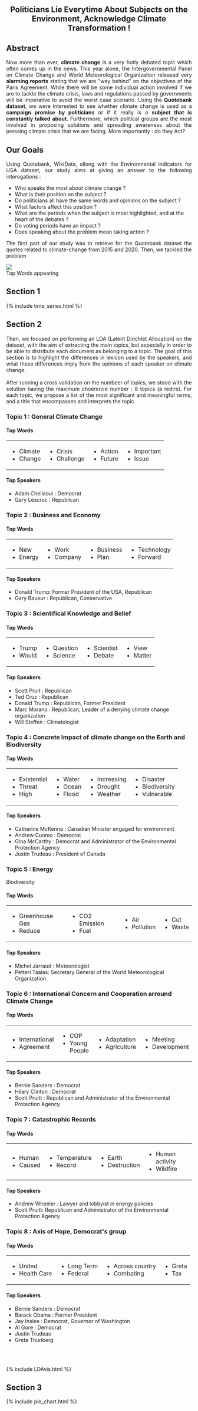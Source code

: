 <head>
	<link type="text/css" rel="stylesheet" href="stylesheets/main.css" />
</head>

<div w3-include-html="time_series.html"></div>


<h2 align="center" header="H1"> Politicians Lie Everytime About Subjects on the Environment, Acknowledge Climate Transformation ! </h2>

## Abstract
<p style="text-align: justify;">
    Now more than ever, <b>climate change</b> is a very hotly debated topic which often comes up in the news. This year alone, the Intergovernmental Panel on Climate Change and World Meteorological Organization released very <b>alarming reports</b> stating that we are "way behind" on the objectives of the Paris Agreement. While there will be some individual action involved if we are to tackle the climate crisis, laws and regulations passed by governments will be imperative to avoid the worst case scenario. Using the <b>Quotebank dataset</b>, we were interested to see whether climate change is used as a <b>campaign promise by politicians</b> or if it really is a <b>subject that is constantly talked about</b>. Furthermore, which political groups are the most involved in proposing solutions and spreading awareness about the pressing climate crisis that we are facing. More importantly : do they Act?
</p>

## Our Goals 
<p style="text-align: justify;">
    Using Quotebank, WikiData, allong with the Environmental indicators for USA dataset, our study aims at giving an answer to the following interogations :
</p>

<ul>
	<li> Who speaks the most about climate change ? </li>
	<li> What is their position on the subject ? </li>
	<li> Do politicians all have the same words and opinions on the subject ? </li>
	<li> What factors affect this position ? </li>
	<li> What are the periods when the subject is most highlighted, and at the heart of the debates ? </li>
	<li> Do voting periods have an impact ? </li>
	<li> Does speaking about the problem mean taking action ? </li>
</ul>

<p style="text-align: justify;">
    The first part of our study was to retrieve for the Quotebank dataset the quotes related to climate-change from 2015 and 2020. Then, we tackled the problem
</p> 

<div class="flex-divs">
  <div class="flex-divs"><img src="usa_word_cloud.png" /></div>
  <div class="wrapper"></div>
  <div class="flex-divs">Top Words appearing</div>
</div>



## Section 1
<p style="text-align: justify;">
    
</p>    

{% include time_series.html %}

## Section 2
<p style="text-align: justify;">
    Then, we focused on performing an LDA (Latent Dirichlet Allocation) on the dataset, with the aim of extracting the main topics, but especially in order to be able to distribute each document as belonging to a topic. The goal of this section is to highlight the differences in lexicon used by the speakers, and what these differences imply from the opinions of each speaker on climate change.<br><br>
   After running a cross validation on the numbeer of topics, we stood with the solution having the maximum choerence number : 8 topics (à redire). For each topic, we propose a list of the most significant and meaningful terms, and a title that encompasses and interprets the topic.  
</p>

<h3>Topic 1 : General Climate Change</h3>
<div class="flex-divs">
  <div class="flex-divs-vertical">
    <h4>Top Words</h4>
    <table>
    <tbody>
    <tr>
      <td>
        <ul>
          <li>Climate</li>
          <li>Change</li>
        </ul>
      </td>
      <td>
        <ul>
          <li>Crisis</li>
          <li>Challenge</li>
        </ul>
      </td>
      <td>
        <ul>
          <li>Action</li>
          <li>Future</li>
        </ul>
      </td>
      <td>
        <ul>
          <li>Important</li>
         <li>Issue</li>
        </ul>
      </td>
    </tr>
    </tbody>
    </table>
  </div>
  <div class="wrapper"></div>
  <div class="flex-divs-vertical">
    <h4>Top Speakers</h4>
    <ul>
      <li>Adam Chellaoui : Democrat</li>
      <li>Gary Lescroc : Republican</li>
    </ul>
  </div>
</div>

<h3>Topic 2 : Business and Economy</h3>
<div class="flex-divs">
  <div class="flex-divs-vertical">
    <h4>Top Words</h4>
    <table>
<tbody>
<tr>
  <td>
    <ul>
      <li>New</li>
      <li>Energy</li>
    </ul>
  </td>
  <td>
    <ul>
      <li>Work</li>
      <li>Company</li>
    </ul>
  </td>
  <td>
    <ul>
      <li>Business</li>
      <li>Plan</li>
    </ul>
  </td>
  <td>
    <ul>
      <li>Technology</li>
      <li>Forward</li>
    </ul>
  </td>
</tr>
</tbody>
</table>
  </div>
  <div class="wrapper"></div>
  <div class="flex-divs-vertical">
    <h4>Top Speakers</h4>
    <ul>
      <li>Donald Trump: Former President of the USA, Republican</li>
      <li>Gary Baueur : Republican, Conservative</li>
    </ul>
  </div>
</div>


<h3>Topic 3 : Scientifical Knowledge and Belief</h3>
<div class="flex-divs">
  <div class="flex-divs-vertical">
    <h4>Top Words</h4>
    <table>
<tbody>
<tr>
  <td>
    <ul>
      <li>Trump</li>
      <li>Would</li>
    </ul>
  </td>
  <td>
    <ul>
      <li>Question</li>
      <li>Science</li>
    </ul>
  </td>
  <td>
    <ul>
      <li>Scientist</li>
      <li>Debate</li>
    </ul>
  </td>
  <td>
    <ul>
      <li>View</li>
      <li>Matter</li>
    </ul>
  </td>
</tr>
</tbody>
</table>
  </div>
  <div class="wrapper"></div>
  <div class="flex-divs-vertical">
    <h4>Top Speakers</h4>
    <ul>
      <li>Scott Pruit : Republican</li>
      <li>Ted Cruz : Republican</li>
      <li>Donald Trump : Republican, Former President</li>
      <li>Marc Morano : Republican, Leader of a denying climate change organization</li>
      <li>Will Steffen : Climatologist</li>
    </ul>
  </div>
</div>

<h3>Topic 4 : Concrete Impact of climate change on the Earth and Biodiversity</h3>
<div class="flex-divs">
  <div class="flex-divs-vertical">
    <h4>Top Words</h4>
    <table>
<tbody>
<tr>
  <td>
    <ul>
      <li>Existential</li>
      <li>Threat</li>
      <li>High</li>
    </ul>
  </td>
  <td>
    <ul>
      <li>Water</li>
      <li>Ocean</li>
      <li>Flood</li>
    </ul>
  </td>
  <td>
    <ul>
      <li>Increasing</li>
      <li>Drought</li>
      <li>Weather</li>
    </ul>
  </td>
  <td>
    <ul>
      <li>Disaster</li>
      <li>Biodiversity</li>
      <li>Vulnerable</li>
    </ul>
  </td>
</tr>
</tbody>
</table>
  </div>
  <div class="wrapper"></div>
  <div class="flex-divs-vertical">
    <h4>Top Speakers</h4>
    <ul>
      <li>Catherine McKenna : Canadian Minister engaged for environment</li>
      <li>Andrew Cuomo : Democrat</li>
      <li>Gina McCarthy : Democrat and Administrator of the Environmental Protection Agency</li>
      <li>Justin Trudeau : President of Canada</li>
    </ul>
  </div>
</div>

<h3>Topic 5 : Energy</h3> Biodiversity</h3>
<div class="flex-divs">
  <div class="flex-divs-vertical">
    <h4>Top Words</h4>
    <table>
<tbody>
<tr>
  <td>
    <ul>
      <li>Greenhouse Gas</li>
      <li>Reduce</li>
    </ul>
  </td>
  <td>
    <ul>
      <li>CO2 Emission</li>
      <li>Fuel</li>
    </ul>
  </td>
  <td>
    <ul>
      <li>Air</li>
      <li>Pollution</li>
    </ul>
  </td>
  <td>
    <ul>
      <li>Cut</li>
      <li>Waste</li>
    </ul>
  </td>
</tr>
</tbody>
</table>
  </div>
  <div class="wrapper"></div>
  <div class="flex-divs-vertical">
    <h4>Top Speakers</h4>
    <ul>
      <li>Michel Jarraud : Meteorologist</li>
      <li>Petteri Taalas: Secretary General of the World Meteorological Organization</li>
    </ul>
  </div>
</div>

<h3>Topic 6 : International Concern and Cooperation arround Climate Change</h3>
<div class="flex-divs">
  <div class="flex-divs-vertical">
    <h4>Top Words</h4>
    <table>
<tbody>
<tr>
  <td>
    <ul>
      <li>International</li>
      <li>Agreement</li>
    </ul>
  </td>
  <td>
    <ul>
      <li>COP</li>
      <li>Young People</li>
    </ul>
  </td>
  <td>
    <ul>
      <li>Adaptation</li>
      <li>Agriculture</li>
    </ul>
  </td>
  <td>
    <ul>
      <li>Meeting</li>
      <li>Development</li>
    </ul>
  </td>
</tr>
</tbody>
</table>
  </div>
  <div class="wrapper"></div>
  <div class="flex-divs-vertical">
    <h4>Top Speakers</h4>
    <ul>
      <li>Bernie Sanders : Democrat</li>
      <li>Hilary Clinton : Democrat</li>
      <li>Scott Pruitt : Republican and Administrator of the Environmental Protection Agency</li>
    </ul>
  </div>
</div>

<h3>Topic 7 : Catastrophic Records</h3>
<div class="flex-divs">
  <div class="flex-divs-vertical">
    <h4>Top Words</h4>
    <table>
<tbody>
<tr>
  <td>
    <ul>
      <li>Human</li>
      <li>Caused</li>
    </ul>
  </td>
  <td>
    <ul>
      <li>Temperature</li>
      <li>Record</li>
    </ul>
  </td>
  <td>
    <ul>
      <li>Earth</li>
      <li>Destruction</li>
    </ul>
  </td>
  <td>
    <ul>
      <li>Human activity</li>
      <li>Wildfire</li>
    </ul>
  </td>
</tr>
</tbody>
</table>
  </div>
  <div class="wrapper"></div>
  <div class="flex-divs-vertical">
    <h4>Top Speakers</h4>
    <ul>
      <li>Andrew Wheeler : Lawyer and lobbyist in energy policies</li>
      <li>Scott Pruitt: Republican and Administrator of the Environmental Protection Agency</li>
    </ul>
  </div>
</div>

<h3>Topic 8 : Axis of Hope, Democrat's group</h3>
<div class="flex-divs">
  <div class="flex-divs-vertical">
    <h4>Top Words</h4>
    <table>
<tbody>
<tr>
  <td>
    <ul>
      <li>United</li>
      <li>Health Care</li>
    </ul>
  </td>
  <td>
    <ul>
      <li>Long Term</li>
      <li>Federal</li>
    </ul>
  </td>
  <td>
    <ul>
      <li>Across country</li>
      <li>Combating</li>
    </ul>
  </td>
  <td>
    <ul>
      <li>Greta</li>
      <li>Tax</li>
    </ul>
  </td>
</tr>
</tbody>
</table>
  </div>
  <div class="wrapper"></div>
  <div class="flex-divs-vertical">
    <h4>Top Speakers</h4>
    <ul>
      <li>Bernie Sanders : Democrat</li>
      <li>Barack Obama : Former President</li>
      <li>Jay Inslee : Democrat, Governor of Washington</li>
      <li>Al Gore : Democrat</li>
      <li>Justin Trudeau</li>
      <li>Greta Thunberg</li>
    </ul>
  </div>
</div>

<br><br>
<div class="large_content">
{% include LDAvis.html %}
</div>

## Section 3

{% include pie_chart.html %}

